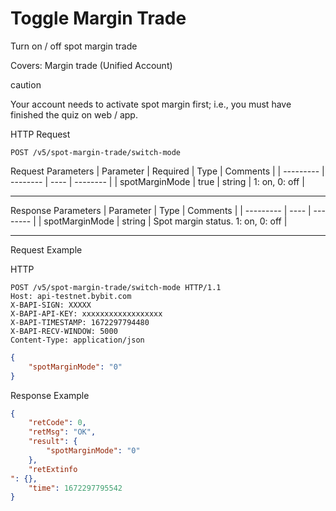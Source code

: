 # Toggle Margin Trade
Turn on / off spot margin trade

Covers: Margin trade (Unified Account)

caution

Your account needs to activate spot margin first; i.e., you must have finished the quiz on web / app.


HTTP Request
```http
POST /v5/spot-margin-trade/switch-mode
```

Request Parameters
| Parameter | Required | Type | Comments |
| --------- | -------- | ---- | -------- |
| spotMarginMode | true | string | 1: on, 0: off |

---


Response Parameters
| Parameter | Type | Comments |
| --------- | ---- | -------- |
| spotMarginMode | string | Spot margin status. 1: on, 0: off |

---


Request Example

HTTP
 
  
```http
POST /v5/spot-margin-trade/switch-mode HTTP/1.1
Host: api-testnet.bybit.com
X-BAPI-SIGN: XXXXX
X-BAPI-API-KEY: xxxxxxxxxxxxxxxxxx
X-BAPI-TIMESTAMP: 1672297794480
X-BAPI-RECV-WINDOW: 5000
Content-Type: application/json
```

```json
{
    "spotMarginMode": "0"
}
```

Response Example
```json
{
    "retCode": 0,
    "retMsg": "OK",
    "result": {
        "spotMarginMode": "0"
    },
    "retExtinfo
": {},
    "time": 1672297795542
}
```

